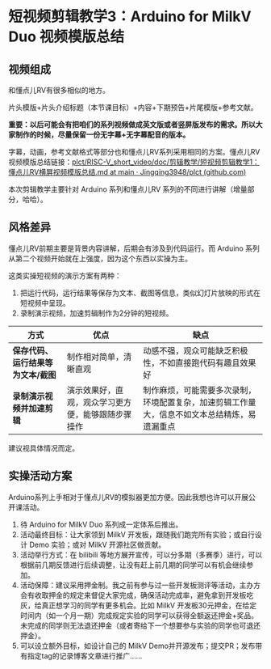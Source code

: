 # 短视频剪辑教学3：Arduino for MilkV Duo 视频模版总结

## 视频组成

和懂点儿RV有很多相似的地方。

片头模版+片头介绍标题（本节课目标）+内容+下期预告+片尾模版+参考文献。

**重要：以后可能会有把咱们的系列视频做成英文版或者竖屏版发布的需求。所以大家制作的时候，尽量保留一份无字幕+无字幕配音的版本。**

字幕，动画，参考文献格式等部分也和懂点儿RV系列采用相同的方案。懂点儿RV视频模版总结链接：[plct/RISC-V_short_video/doc/剪辑教学/短视频剪辑教学1：懂点儿RV横屏视频模版总结.md at main · Jingqing3948/plct (github.com)](https://github.com/Jingqing3948/plct/blob/main/RISC-V_short_video/doc/剪辑教学/短视频剪辑教学1：懂点儿RV横屏视频模版总结.md)

本次剪辑教学主要针对 Arduino 系列和懂点儿RV 系列的不同进行讲解（增量部分，哈哈）。

## 风格差异

懂点儿RV前期主要是背景内容讲解，后期会有涉及到代码运行。而 Arduino 系列从第二个视频开始就在上强度，因为这个东西以实操为主。

这类实操短视频的演示方案有两种：

1. 把运行代码，运行结果等保存为文本、截图等信息，类似幻灯片放映的形式在短视频中呈现。
2. 录制演示视频，加速剪辑制作为2分钟的短视频。

| **方式**                            | **优点**                                           | **缺点**                                                     |
| ----------------------------------- | -------------------------------------------------- | ------------------------------------------------------------ |
| **保存代码、运行结果等为文本/截图** | 制作相对简单，清晰直观                             | 动感不强，观众可能缺乏积极性，不如直接跑代码有趣且效果好     |
| **录制演示视频并加速剪辑**          | 演示效果好，直观，观众学习更方便，能够跟随步骤操作 | 制作麻烦，可能需要多次录制，环境配置复杂，加速剪辑工作量大，信息不如文本总结精炼，易遗漏重点 |

建议视具体情况而定。

## 实操活动方案

Arduino系列上手相对于懂点儿RV的模拟器更加方便。因此我想也许可以开展公开课活动。

1. 待 Arduino for MilkV Duo 系列成一定体系后推出。
2. 活动最终目标：让大家领到 MilkV 开发板，跟随我们跑完所有实验；或自行设计 Demo 实验；或对 MilkV 开源社区做贡献。
3. 活动举行方式：在 bilibili 等地方展开宣传，可以分多期（多赛季）进行，可以根据前几期反馈进行后续调整，让没有赶上前几期的同学可以有机会继续参加。
4. 活动保障：建议采用押金制。我之前有参与过一些开发板测评等活动，主办方会有收取押金的规定来督促大家完成，确保活动完成率，避免拿到开发板吃灰，给真正想学习的同学有更多机会。比如 MilkV 开发板30元押金，在给定时间内（如一个月一期）完成规定实验的同学可以获得全额返还押金+奖品。未完成的同学则无法退还押金（或者寄给下一个想要参与实验的同学也可退还押金）。
5. 可以设立额外目标，如设计自己的 MilkV Demo并开源发布；提交PR；发布带有指定tag的记录博客文章进行推广……

